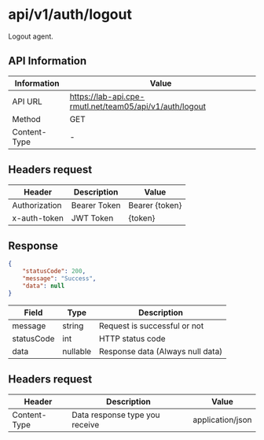 # api/v1/auth/logout
Logout agent.

## API Information
| Information  | Value                                                   |
|--------------|---------------------------------------------------------|
| API URL      | https://lab-api.cpe-rmutl.net/team05/api/v1/auth/logout |
| Method       | GET                                                     |
| Content-Type | -                                                       |

## Headers request
| Header        | Description  | Value          |
|---------------|--------------|----------------|
| Authorization | Bearer Token | Bearer {token} |
| x-auth-token  | JWT Token    | {token}        |

## Response
```json
{
    "statusCode": 200,
    "message": "Success",
    "data": null
}
```

| Field      | Type     | Description                      |
|------------|----------|----------------------------------|
| message    | string   | Request is successful or not     |
| statusCode | int      | HTTP status code                 |
| data       | nullable | Response data (Always null data) |


## Headers request
| Header       | Description                    | Value            |
|--------------|--------------------------------|------------------|
| Content-Type | Data response type you receive | application/json |


